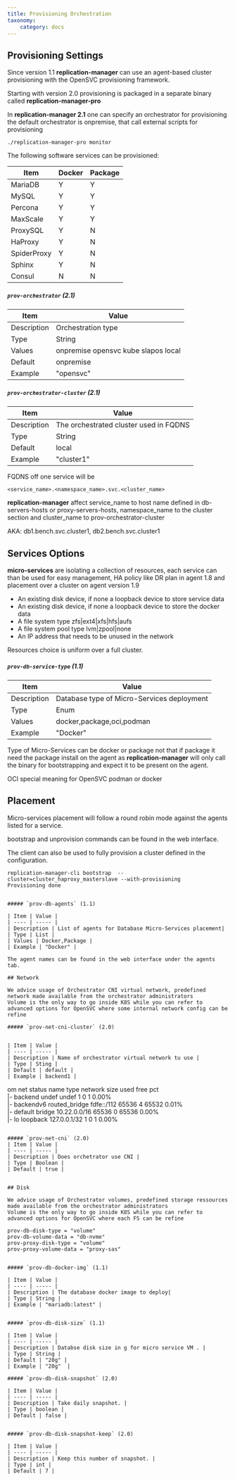 ```yaml
---
title: Provisioning Orchestration
taxonomy:
    category: docs
---
```


## Provisioning Settings

Since version 1.1 **replication-manager** can use an agent-based cluster provisioning with the OpenSVC provisioning framework.

Starting with version 2.0 provisioning is packaged in a separate binary called **replication-manager-pro**

In **replication-manager 2.1** one can specify an orchestrator for provisioning the default orchestrator is onpremise, that call external scripts for provisioning  


```
./replication-manager-pro monitor
```

The following software services can be provisioned:

| Item | Docker | Package |
| ---- | ------ | ------- |
| MariaDB | Y   | Y |
| MySQL | Y   | Y |
| Percona | Y   | Y |
| MaxScale | Y   | Y |
| ProxySQL | Y   | N  |
| HaProxy | Y   | N  |
| SpiderProxy | Y   | N  |
| Sphinx | Y   | N  |
| Consul | N  | N  |


 ##### `prov-orchestrator` (2.1)

 | Item | Value |
 | ---- | ----- |
 | Description | Orchestration type |
 | Type | String |
 | Values | onpremise opensvc kube slapos local |
 | Default | onpremise |all for pro release and onpremise local for osc release  |
 | Example | "opensvc" |

 ##### `prov-orchestrator-cluster` (2.1)


 | Item | Value |
 | ---- | ----- |
 | Description | The orchestrated cluster used in FQDNS  |
 | Type | String |
 | Default |local |
 | Example | "cluster1" |

FQDNS off one service will be
```
<service_name>.<namespace_name>.svc.<cluster_name>
```


**replication-manager** affect service_name to host name defined in db-servers-hosts or proxy-servers-hosts, namespace_name to the cluster section and cluster_name to prov-orchestrator-cluster

AKA: db1.bench.svc.cluster1, db2.bench.svc.cluster1

## Services Options

**micro-services** are isolating a collection of resources, each service can than be used for easy management, HA policy like DR plan in agent 1.8 and placement over a cluster on agent version 1.9

  * An existing disk device, if none a loopback device to store service data
  * An existing disk device, if none a loopback device to store the docker data
  * A file system type zfs|ext4|xfs|hfs|aufs
  * A file system pool type lvm|zpool|none
  * An IP address that needs to be unused in the network

Resources choice is uniform over a full cluster.


##### `prov-db-service-type` (1.1)

| Item | Value |
| ---- | ----- |
| Description | Database type of Micro-Services deployment|
| Type | Enum |
| Values | docker,package,oci,podman |
| Example | "Docker" |

Type of Micro-Services can be docker or package not that if package it need the package install on the agent as **replication-manager** will only call the binary for bootstrapping and expect it to be present on the agent.    

OCI special meaning for OpenSVC podman or docker


## Placement

Micro-services placement will follow a round robin mode against the agents listed for a service.  

bootstrap and unprovision commands can be found in the web interface.

The client can also be used to fully provision a cluster defined in the configuration.
```
replication-manager-cli bootstrap  --cluster=cluster_haproxy_masterslave --with-provisioning
Provisioning done


##### `prov-db-agents` (1.1)

| Item | Value |
| ---- | ----- |
| Description | List of agents for Database Micro-Services placement|
| Type | List |
| Values | Docker,Package |
| Example | "Docker" |

The agent names can be found in the web interface under the agents tab.

## Network

We advice usage of Orchestrator CNI virtual network, predefined network made available from the orchestrator administrators
Volume is the only way to go inside K8S while you can refer to advanced options for OpenSVC where some internal network config can be refine  

##### `prov-net-cni-cluster` (2.0)


| Item | Value |
| ---- | ----- |
| Description | Name of orchestrator virtual network tu use |
| Type | Sting |
| Default | default |
| Example | backend1 |

```
om net status
name          type           network       size   used  free   pct    
|- backend    undef          undef         1      0     1      0.00%  
|- backendv6  routed_bridge  fdfe::/112    65536  4     65532  0.01%  
|- default    bridge         10.22.0.0/16  65536  0     65536  0.00%  
|- lo         loopback       127.0.0.1/32  1      0     1      0.00%  
```

##### `prov-net-cni` (2.0)
| Item | Value |
| ---- | ----- |
| Description | Does orchetrator use CNI |
| Type | Boolean |
| Default | true |


## Disk

We advice usage of Orchestrator volumes, predefined storage ressources made available from the orchestrator administrators
Volume is the only way to go inside K8S while you can refer to advanced options for OpenSVC where each FS can be refine  

prov-db-disk-type = "volume"
prov-db-volume-data = "db-nvme"
prov-proxy-disk-type = "volume"
prov-proxy-volume-data = "proxy-sas"


##### `prov-db-docker-img` (1.1)

| Item | Value |
| ---- | ----- |
| Description | The database docker image to deploy|
| Type | String |
| Example | "mariadb:latest" |


##### `prov-db-disk-size` (1.1)

| Item | Value |
| ---- | ----- |
| Description | Databse disk size in g for micro service VM . |
| Type | String |
| Default | "20g" |
| Example | "20g"  |

##### `prov-db-disk-snapshot` (2.0)

| Item | Value |
| ---- | ----- |
| Description | Take daily snapshot. |
| Type | boolean |
| Default | false |


##### `prov-db-disk-snapshot-keep` (2.0)

| Item | Value |
| ---- | ----- |
| Description | Keep this number of snapshot. |
| Type | int |
| Default | 7 |
